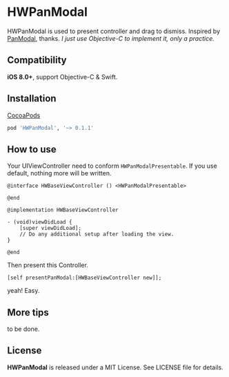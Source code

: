 # HWPanModal
HWPanModal is used to present controller and drag to dismiss.
Inspired by [PanModal](https://github.com/slackhq/PanModal), thanks.
*I just use Objective-C to implement it, only a practice.*


## Compatibility
**iOS 8.0+**, support Objective-C & Swift.

## Installation
<a href="https://guides.cocoapods.org/using/using-cocoapods.html" target="_blank">CocoaPods</a>

```ruby
pod 'HWPanModal', '~> 0.1.1'
```

## How to use

Your UIViewController need to conform `HWPanModalPresentable`. If you use default, nothing more will be written.


```
@interface HWBaseViewController () <HWPanModalPresentable>

@end

@implementation HWBaseViewController

- (void)viewDidLoad {
    [super viewDidLoad];
    // Do any additional setup after loading the view.
}

@end
```

Then present this Controller.


```
[self presentPanModal:[HWBaseViewController new]];
```

yeah! Easy.

## More tips

to be done.


## License

<b>HWPanModal</b> is released under a MIT License. See LICENSE file for details.



